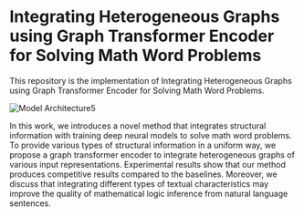 # Integrating Heterogeneous Graphs using Graph Transformer Encoder for Solving Math Word Problems

This repository is the implementation of Integrating Heterogeneous Graphs using Graph Transformer Encoder for Solving Math Word Problems.


![Model Architecture5](https://user-images.githubusercontent.com/70592135/215336026-bbd50c2c-d090-405b-985e-1913960e9401.png)


In this work, we introduces a novel method that integrates structural information with training deep neural models to solve math word problems. 
To provide various types of structural information in a uniform way, we propose a graph transformer encoder to integrate heterogeneous graphs of various input representations. 
Experimental results show that our method produces competitive results compared to the baselines. 
Moreover, we discuss that integrating different types of textual characteristics may improve the quality of mathematical logic inference from natural language sentences.
